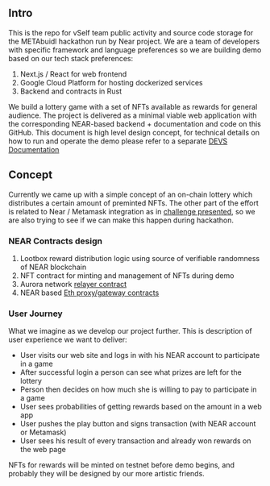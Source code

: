 ## Intro

This is the repo for vSelf team public activity and source code storage for the METAbuidl hackathon run by Near project. We are a team of developers with specific framework and language preferences so we are building demo based on our tech stack preferences:

1. Next.js / React for web frontend
2. Google Cloud Platform for hosting dockerized services
3. Backend and contracts in Rust

We build a lottery game with a set of NFTs available as rewards for general audience. The project is delivered as a minimal viable web application with the corresponding NEAR-based backend +  documentation and code on this GitHub. This document is high level design concept, for technical details on how to run and operate the demo please refer to a separate [DEVS Documentation](DEVS.md)

## Concept

Currently we came up with a simple concept of an on-chain lottery which distributes a certain amount of preminted NFTs. The other part of the effort is related to Near / Metamask integration as in [challenge presented](https://airtable.com/shrdNEynK25TGJ91h/tblTtriXzrEiCfpoy/viwGhGQTKiJ4L5JSG/recSnmCyJrMNKDUcz), so we are also trying to see if we can make this happen during hackathon.

### NEAR Contracts design

1. Lootbox reward distribution logic using source of verifiable randomness of NEAR blockchain 
1. NFT contract for minting and management of NFTs during demo
1. Aurora network [relayer contract](https://github.com/aurora-is-near/aurora-relayer)
1. NEAR based [Eth proxy/gateway contracts](https://github.com/ilblackdragon/near-eth-gateway)

### User Journey

What we imagine as we develop our project further. This is description of user experience we want to deliver:

- User visits our web site and logs in with his NEAR account to participate in a game
- After successful login a person can see what prizes are left for the lottery
- Person then decides on how much she is willing to pay to participate in a game
- User sees probabilities of getting rewards based on the amount in a web app
- User pushes the play button and signs transaction (with NEAR account or Metamask)
- User sees his result of every transaction and already won rewards on the web page
 
 NFTs for rewards will be minted on testnet before demo begins, and probably they will be designed by our more artistic friends.